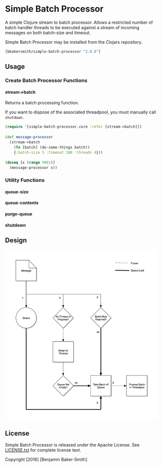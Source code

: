 # Simple Batch Processor

A simple Clojure stream to batch processor. Allows a restricted number of
batch handler threads to be executed against a stream of incoming messages
on both batch-size and timeout.

Simple Batch Processor may be installed from the Clojars repository.
```clojure
[bbakersmith/simple-batch-processor "2.0.0"]
```

## Usage

### Create Batch Processor Functions

#### stream->batch

Returns a batch processing function.

If you want to dispose of the associated threadpool, you must manually
call `shutdown`.

```clojure
(require '[simple-batch-processor.core :refer [stream->batch]])

(def message-processor
  (stream->batch
    (fn [batch] (do-some-things batch))
    {:batch-size 5 :timeout 100 :threads 4}))

(doseq [x (range 9001)]
  (message-processor x))
```

### Utility Functions

#### queue-size
#### queue-contents
#### purge-queue
#### shutdown

## Design

![Simple Batch Processor Diagram](/doc/simple-batch-processor-diagram.png)

## License

Simple Batch Processor is released under the Apache License.
See [LICENSE.txt](LICENSE.txt) for complete license text.

Copyright [2016] [Benjamin Baker-Smith]
